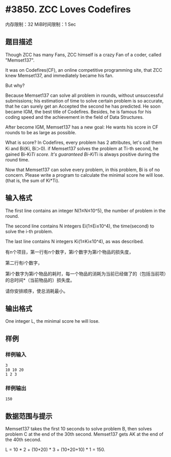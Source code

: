 # #3850. ZCC Loves Codefires

内存限制：32 MiB时间限制：1 Sec

## 题目描述

Though ZCC has many Fans, ZCC himself is a crazy Fan of a coder, called "Memset137".

It was on Codefires(CF), an online competitive programming site, that ZCC knew Memset137, and immediately became his fan.

But why?

Because Memset137 can solve all problem in rounds, without unsuccessful submissions; his estimation of time to solve certain problem is so accurate, that he can surely get an Accepted the second he has predicted. He soon became IGM, the best title of Codefires. Besides, he is famous for his coding speed and the achievement in the field of Data Structures.

After become IGM, Memset137 has a new goal: He wants his score in CF rounds to be as large as possible.

What is score? In Codefires, every problem has 2 attributes, let's call them Ki and Bi(Ki, Bi＞0). if Memset137 solves the problem at Ti-th second, he gained Bi-Ki*Ti score. It's guaranteed Bi-Ki*Ti is always positive during the round time.

Now that Memset137 can solve every problem, in this problem, Bi is of no concern. Please write a program to calculate the minimal score he will lose.(that is, the sum of Ki*Ti).

## 输入格式

The first line contains an integer N(1&le;N&le;10^5), the number of problem in the round.

The second line contains N integers Ei(1&le;Ei&le;10^4), the time(second) to solve the i-th problem.

The last line contains N integers Ki(1&le;Ki&le;10^4), as was described.

有n个项目，第一行有n个数字，第i个数字为第i个物品的损失度，

第二行有i个数字，

第i个数字为第i个物品的耗时，每一个物品的消耗为当前已经做了的（包括当前项）的总时间*（当前物品的）损失度。

请你安排顺序，使总消耗最小。

## 输出格式

One integer L, the minimal score he will lose.

## 样例

### 样例输入

    
    3
    10 10 20
    1 2 3
    

### 样例输出

    
    150
    

## 数据范围与提示

Memset137 takes the first 10 seconds to solve problem B, then solves problem C at the end of the 30th second. Memset137 gets AK at the end of the 40th second.

L = 10 * 2 + (10+20) * 3 + (10+20+10) * 1 = 150. 
